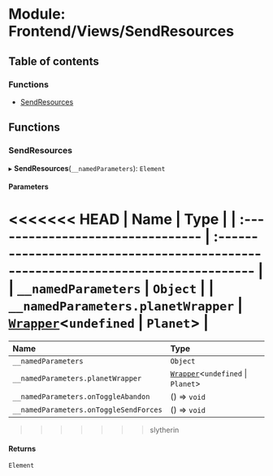 # Module: Frontend/Views/SendResources

## Table of contents

### Functions

- [SendResources](Frontend_Views_SendResources.md#sendresources)

## Functions

### SendResources

▸ **SendResources**(`__namedParameters`): `Element`

#### Parameters

<<<<<<< HEAD
| Name                              | Type                                                                               |
| :-------------------------------- | :--------------------------------------------------------------------------------- |
| `__namedParameters`               | `Object`                                                                           |
| `__namedParameters.planetWrapper` | [`Wrapper`](../classes/Backend_Utils_Wrapper.Wrapper.md)<`undefined` \| `Planet`\> |
=======
| Name                                   | Type                                                                               |
| :------------------------------------- | :--------------------------------------------------------------------------------- |
| `__namedParameters`                    | `Object`                                                                           |
| `__namedParameters.planetWrapper`      | [`Wrapper`](../classes/Backend_Utils_Wrapper.Wrapper.md)<`undefined` \| `Planet`\> |
| `__namedParameters.onToggleAbandon`    | () => `void`                                                                       |
| `__namedParameters.onToggleSendForces` | () => `void`                                                                       |
>>>>>>> slytherin

#### Returns

`Element`
